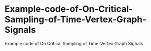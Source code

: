 # Example-code-of-On-Critical-Sampling-of-Time-Vertex-Graph-Signals
Example code of On Critical Sampling of Time-Vertex Graph Signals
